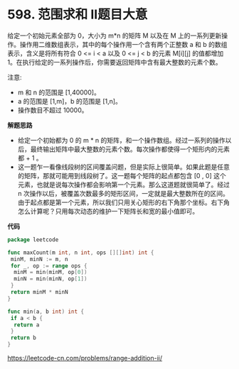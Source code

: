 # 598. 范围求和 II**题目大意**  

给定一个初始元素全部为 0，大小为 m*n 的矩阵 M 以及在 M 上的一系列更新操作。操作用二维数组表示，其中的每个操作用一个含有两个正整数 a 和 b 的数组表示，含义是将所有符合 0 <= i < a 以及 0 <= j < b 的元素 M[i][j] 的值都增加 1。在执行给定的一系列操作后，你需要返回矩阵中含有最大整数的元素个数。

注意:

- m 和 n 的范围是 [1,40000]。
- a 的范围是 [1,m]，b 的范围是 [1,n]。
- 操作数目不超过 10000。

**解题思路**  

- 给定一个初始都为 0 的 m * n 的矩阵，和一个操作数组。经过一系列的操作以后，最终输出矩阵中最大整数的元素个数。每次操作都使得一个矩形内的元素都 + 1 。
- 这一题乍一看像线段树的区间覆盖问题，但是实际上很简单。如果此题是任意的矩阵，那就可能用到线段树了。这一题每个矩阵的起点都包含 [0 , 0] 这个元素，也就是说每次操作都会影响第一个元素。那么这道题就很简单了。经过 n 次操作以后，被覆盖次数最多的矩形区间，一定就是最大整数所在的区间。由于起点都是第一个元素，所以我们只用关心矩形的右下角那个坐标。右下角怎么计算呢？只用每次动态的维护一下矩阵长和宽的最小值即可。

**代码**  

```go
package leetcode

func maxCount(m int, n int, ops [][]int) int {
 minM, minN := m, n
 for _, op := range ops {
  minM = min(minM, op[0])
  minN = min(minN, op[1])
 }
 return minM * minN
}

func min(a, b int) int {
 if a < b {
  return a
 }
 return b
}
```

https://leetcode-cn.com/problems/range-addition-ii/